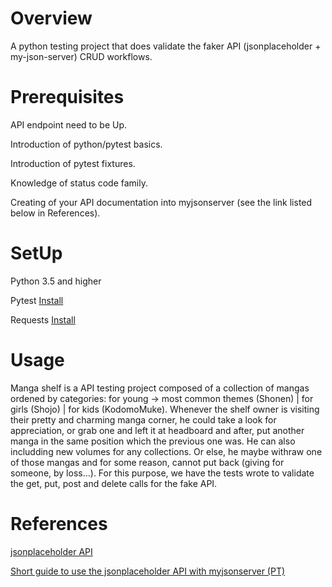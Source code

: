 # Overview

A python testing project that does validate the faker API (jsonplaceholder + my-json-server) CRUD workflows.

# Prerequisites

API endpoint need to be Up.

Introduction of python/pytest basics.

Introduction of pytest fixtures.

Knowledge of status code family.

Creating of your API documentation into myjsonserver (see the link listed below in References).

# SetUp

Python 3.5 and higher

Pytest [Install](https://docs.pytest.org)

Requests [Install](https://requests.readthedocs.io)

# Usage

Manga shelf is a API testing project composed of a collection of mangas ordened by categories: for young -> most common themes (Shonen) | for girls (Shojo) | for kids (KodomoMuke). Whenever the shelf owner is visiting their pretty and charming manga corner, he could take a look for appreciation, or grab one and left it at headboard and after, put another manga in the same position which the previous one was. He can also includding new volumes for any collections. Or else, he maybe withraw one of those mangas and for some reason, cannot put back (giving for someone, by loss...). For this purpose, we have the tests wrote to validate the get, put, post and delete calls for the fake API.

# References

[jsonplaceholder API](https://jsonplaceholder.typicode.com/guide/)

[Short guide to use the jsonplaceholder API with myjsonserver (PT)](https://medium.com/code-prestige/como-criar-um-a-api-rest-fake-para-testes-jsonplaceholder-7cc106ea3bd6)
